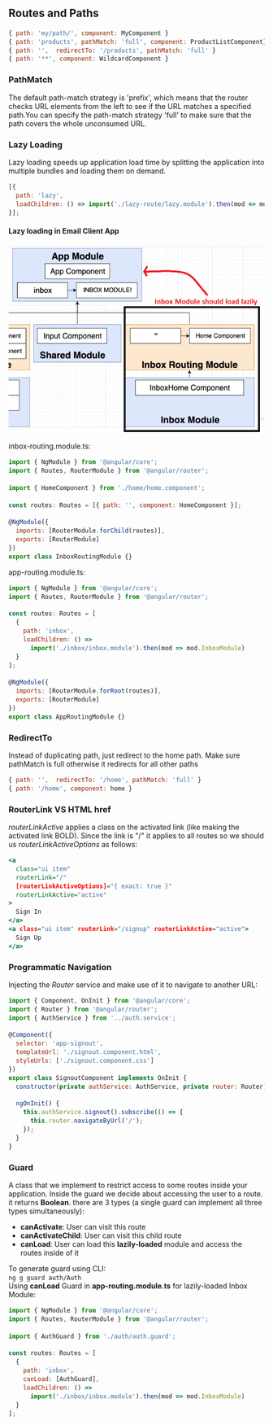 ## Routes and Paths
```javascript
{ path: 'my/path/', component: MyComponent }
{ path: 'products', pathMatch: 'full', component: ProductListComponent} 
{ path: '',  redirectTo: '/products', pathMatch: 'full' }
{ path: '**', component: WildcardComponent }
```
### PathMatch
The default path-match strategy is 'prefix', which means that the router checks URL elements from the left to see if the URL matches a specified path.You can specify the path-match strategy 'full' to make sure that the path covers the whole unconsumed URL.
### Lazy Loading
Lazy loading speeds up application load time by splitting the application into multiple bundles and loading them on demand.
```javascript
[{
  path: 'lazy',
  loadChildren: () => import('./lazy-route/lazy.module').then(mod => mod.LazyModule),
}];
```
#### Lazy loading in Email Client App
<img src="./Pics/LazyLoad.png" width="550">   

inbox-routing.module.ts:  
```javascript
import { NgModule } from '@angular/core';
import { Routes, RouterModule } from '@angular/router';

import { HomeComponent } from './home/home.component';

const routes: Routes = [{ path: '', component: HomeComponent }];

@NgModule({
  imports: [RouterModule.forChild(routes)],
  exports: [RouterModule]
})
export class InboxRoutingModule {}
```

app-routing.module.ts:  
```javascript
import { NgModule } from '@angular/core';
import { Routes, RouterModule } from '@angular/router';

const routes: Routes = [
  {
    path: 'inbox',
    loadChildren: () =>
      import('./inbox/inbox.module').then(mod => mod.InboxModule)
  }
];

@NgModule({
  imports: [RouterModule.forRoot(routes)],
  exports: [RouterModule]
})
export class AppRoutingModule {}
```
### RedirectTo
Instead of duplicating path, just redirect to the home path. Make sure pathMatch is full otherwise it redirects for all other paths
```javascript
{ path: '',  redirectTo: '/home', pathMatch: 'full' }
{ path: '/home', component: home }
```
### RouterLink VS HTML href
_routerLinkActive_ applies a class  on the activated link (like making the activated link BOLD). Since the link is "/" it applies to all routes so we should us _routerLinkActiveOptions_ as follows:
```htm
<a
  class="ui item"
  routerLink="/"
  [routerLinkActiveOptions]="{ exact: true }"
  routerLinkActive="active"
>
  Sign In
</a>
<a class="ui item" routerLink="/signup" routerLinkActive="active">
  Sign Up
</a>
```
### Programmatic Navigation
Injecting the _Router_ service and make use of it to navigate to another URL:
```javascript
import { Component, OnInit } from '@angular/core';
import { Router } from '@angular/router';
import { AuthService } from '../auth.service';

@Component({
  selector: 'app-signout',
  templateUrl: './signout.component.html',
  styleUrls: ['./signout.component.css']
})
export class SignoutComponent implements OnInit {
  constructor(private authService: AuthService, private router: Router) {}

  ngOnInit() {
    this.authService.signout().subscribe(() => {
      this.router.navigateByUrl('/');
    });
  }
}

```
### Guard
A class that we implement to restrict access to some routes inside your application. Inside the guard we decide about accessing the user to a route. it returns __Boolean__. there are 3 types (a single guard can implement all three types simultaneously):
- __canActivate__: User can visit this route
- __canActivateChild__: User can visit this child route
- __canLoad__: User can load this __lazily-loaded__ module and access the routes inside of it

To generate guard using CLI:   
```ng g guard auth/Auth```  
Using __canLoad__ Guard in __app-routing.module.ts__ for lazily-loaded Inbox Module:
```javascript
import { NgModule } from '@angular/core';
import { Routes, RouterModule } from '@angular/router';

import { AuthGuard } from './auth/auth.guard';

const routes: Routes = [
  {
    path: 'inbox',
    canLoad: [AuthGuard],
    loadChildren: () =>
      import('./inbox/inbox.module').then(mod => mod.InboxModule)
  }
];
```
